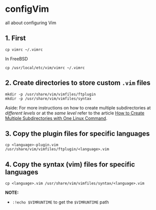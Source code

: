 # configVim
all about configuring Vim

## 1. First
```
cp vimrc ~/.vimrc
```
In FreeBSD
```
cp /usr/local/etc/vim/vimrc ~/.vimrc
```

## 2. Create directories to store custom `.vim` files
```
mkdir -p /usr/share/vim/vimfiles/ftplugin
mkdir -p /usr/share/vim/vimfiles/syntax
```

Aside: For more instructions on how to create multiple subdirectories at *different levels* or at the *same level* refer to the article [How to Create Multiple Subdirectories with One Linux Command](https://www.howtogeek.com/275069/how-to-create-multiple-subdirectories-with-one-linux-command/).

## 3. Copy the plugin files for specific languages
`cp <language>-plugin.vim /usr/share/vim/vimfiles/ftplugin/<language>.vim`

## 4. Copy the syntax (vim) files for specific languages
`cp <language>.vim /usr/share/vim/vimfiles/syntax/<language>.vim`

**NOTE:**
* `:!echo $VIMRUNTIME` to get the `$VIMRUNTIME` path
